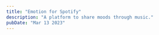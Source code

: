 ```yaml
---
title: "Emotion for Spotify"
description: "A platform to share moods through music."
pubDate: "Mar 13 2023"
---
```

